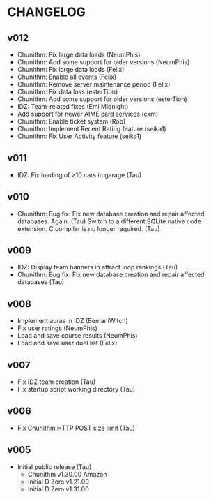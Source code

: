 # CHANGELOG

## v012

- Chunithm: Fix large data loads (NeumPhis)
- Chunithm: Add some support for older versions (NeumPhis)
- Chunithm: Fix large data loads (Felix)
- Chunithm: Enable all events (Felix)
- Chunithm: Remove server maintenance period (Felix)
- Chunithm: Fix data loss (esterTion)
- Chunithm: Add some support for older versions (esterTion)
- IDZ: Team-related fixes (Emi Midnight)
- Add support for newer AIME card services (cxm)
- Chunithm: Enable ticket system (Rob)
- Chunithm: Implement Recent Rating feature (seika1)
- Chunithm: Fix User Activity feature (seika1)

## v011

- IDZ: Fix loading of >10 cars in garage (Tau)

## v010

- Chunithm: Bug fix: Fix new database creation and repair affected databases. Again. (Tau)
  Switch to a different SQLite native code extension. C compiler is no longer required. (Tau)

## v009

- IDZ: Display team banners in attract loop rankings (Tau)
- Chunithm: Bug fix: Fix new database creation and repair affected databases (Tau)

## v008

- Implement auras in IDZ (BemaniWitch)
- Fix user ratings (NeumPhis)
- Load and save course results (NeumPhis)
- Load and save user duel list (Felix)

## v007

- Fix IDZ team creation (Tau)
- Fix startup script working directory (Tau)

## v006

- Fix Chunithm HTTP POST size limit (Tau)

## v005

- Initial public release (Tau)
  - Chunithm v1.30.00 Amazon
  - Initial D Zero v1.21.00
  - Initial D Zero v1.31.00
